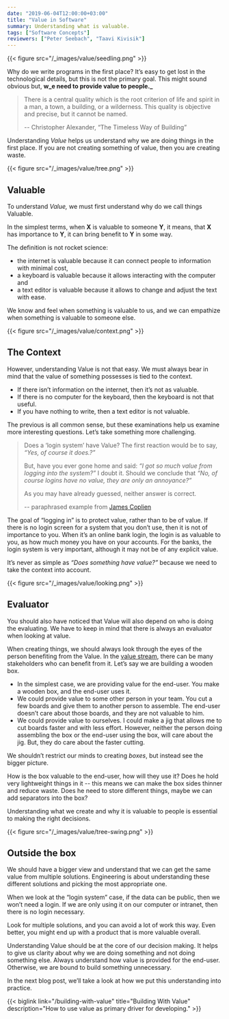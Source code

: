 ```yaml
---
date: "2019-06-04T12:00:00+03:00"
title: "Value in Software"
summary: Understanding what is valuable.
tags: ["Software Concepts"]
reviewers: ["Peter Seebach", "Taavi Kivisik"]
---
```


{{< figure src="/_images/value/seedling.png" >}}

Why do we write programs in the first place? It’s easy to get lost in the technological details, but this is not the primary goal. This might sound obvious but, **w_e need to provide value to people._**

> There is a central quality which is the root criterion of life and spirit in a man, a town, a building, or a wilderness. This quality is objective and precise, but it cannot be named.
>
> -- Christopher Alexander, “The Timeless Way of Building”

Understanding _Value_ helps us understand why we are doing things in the first place. If you are not creating something of value, then you are creating waste.


{{< figure src="/_images/value/tree.png" >}}

## Valuable

To understand _Value,_ we must first understand why do we call things Valuable.

In the simplest terms, when **X** is valuable to someone **Y**, it means, that **X** has importance to **Y**, it can bring benefit to **Y** in some way.

The definition is not rocket science:

*   the internet is valuable because it can connect people to information with minimal cost,
*   a keyboard is valuable because it allows interacting with the computer and
*   a text editor is valuable because it allows to change and adjust the text with ease.

We know and feel when something is valuable to us, and we can empathize when something is valuable to someone else.


{{< figure src="/_images/value/context.png" >}}

## The Context

However, understanding Value is not that easy. We must always bear in mind that the value of something possesses is tied to the context.

*   If there isn’t information on the internet, then it’s not as valuable.
*   If there is no computer for the keyboard, then the keyboard is not that useful.
*   If you have nothing to write, then a text editor is not valuable.

The previous is all common sense, but these examinations help us examine more interesting questions. Let’s take something more challenging.

> Does a ‘login system’ have Value? The first reaction would be to say, _“Yes, of course it does.?”_
>
> But, have you ever gone home and said: _“I got so much value from logging into the system?”_ I doubt it. Should we conclude that _“No, of course logins have no value, they are only an annoyance?”_
>
> As you may have already guessed, neither answer is correct.
>
> -- paraphrased example from [James Coplien](http://www.leansoftwarearchitecture.com/)

The goal of “logging in” is to protect value, rather than to be of value. If there is no login screen for a system that you don’t use, then it is not of importance to you. When it’s an online bank login, the login is as valuable to you, as how much money you have on your accounts. For the banks, the login system is very important, although it may not be of any explicit value.

It’s never as simple as _“Does something have value?”_ because we need to take the context into account.

{{< figure src="/_images/value/looking.png" >}}

## Evaluator

You should also have noticed that Value will also depend on who is doing the evaluating. We have to keep in mind that there is always an evaluator when looking at value.

When creating things, we should always look through the eyes of the person benefiting from the Value. In the [value stream](https://sites.google.com/a/scrumplop.org/published-patterns/value-stream), there can be many stakeholders who can benefit from it. Let’s say we are building a wooden box.

*   In the simplest case, we are providing value for the end-user. You make a wooden box, and the end-user uses it.
*   We could provide value to some other person in your team. You cut a few boards and give them to another person to assemble. The end-user doesn’t care about those boards, and they are not valuable to him.
*   We could provide value to ourselves. I could make a jig that allows me to cut boards faster and with less effort. However, neither the person doing assembling the box or the end-user using the box, will care about the jig. But, they do care about the faster cutting.

We shouldn’t restrict our minds to creating _boxes_, but instead see the bigger picture.

How is the box valuable to the end-user, how will they use it? Does he hold very lightweight things in it -- this means we can make the box sides thinner and reduce waste. Does he need to store different things, maybe we can add separators into the box?

Understanding what we create and why it is valuable to people is essential to making the right decisions.

{{< figure src="/_images/value/tree-swing.png" >}}

## Outside the box

We should have a bigger view and understand that we can get the same value from multiple solutions. Engineering is about understanding these different solutions and picking the most appropriate one.

When we look at the “login system” case, if the data can be public, then we won’t need a login. If we are only using it on our computer or intranet, then there is no login necessary.

Look for multiple solutions, and you can avoid a lot of work this way. Even better, you might end up with a product that is more valuable overall.

Understanding Value should be at the core of our decision making. It helps to give us clarity about why we are doing something and not doing something else. Always understand how value is provided for the end-user. Otherwise, we are bound to build something unnecessary.

In the next blog post, we’ll take a look at how we put this understanding into practice.

{{< biglink link="/building-with-value" title="Building With Value" description="How to use value as primary driver for developing." >}}